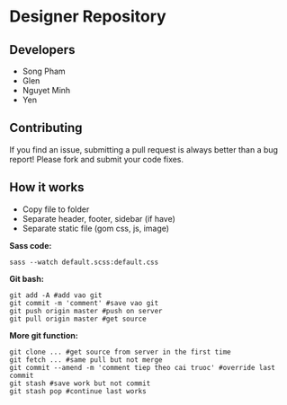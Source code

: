 # Designer Repository

## Developers

- Song Pham
- Glen
- Nguyet Minh
- Yen

## Contributing

If you find an issue, submitting a pull request is always better than a bug report! Please fork and submit your code fixes.

## How it works
- Copy file to folder
- Separate header, footer, sidebar (if have)
- Separate static file (gom css, js, image)

**Sass code:**

```
sass --watch default.scss:default.css
```
**Git bash:**

```
git add -A #add vao git
git commit -m 'comment' #save vao git
git push origin master #push on server
git pull origin master #get source
```

**More git function:**

```
git clone ... #get source from server in the first time
git fetch ... #same pull but not merge
git commit --amend -m 'comment tiep theo cai truoc' #override last commit
git stash #save work but not commit
git stash pop #continue last works
```
